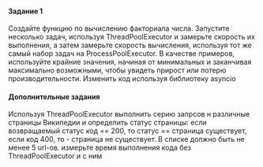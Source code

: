 #### Задание 1
Создайте функцию по вычислению факториала числа. Запустите несколько задач, используя ThreadPoolExecutor и замерьте скорость их выполнения, 
а затем замерьте скорость вычисления, используя тот же самый набор задач на ProcessPoolExecutor. В качестве примеров, используйте 
крайние значения, начиная от минимальных и заканчивая максимально возможными, чтобы увидеть прирост или потерю производительности. 
Изменить код используя библиотеку asyncio

#### Дополнительные задания
Используя ThreadPoolExecutor выполнить серию запрсов н различные страницы Википедии и определить статус страницы:
если возвращаемый статус код == 200, то статус == страница существует, если код 400, то - страница не существует. 
В списке должно быть не менее 5 url-ов. измерьте время выполнения кода без ThreadPoolExecutor и с ним